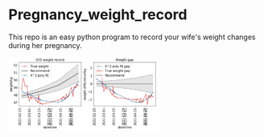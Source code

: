 # Pregnancy_weight_record
This repo is an easy python program to record your wife's weight changes during her pregnancy.

<img src="weight_demo_01.jpg" alt="weight_demo" width="300"/>
